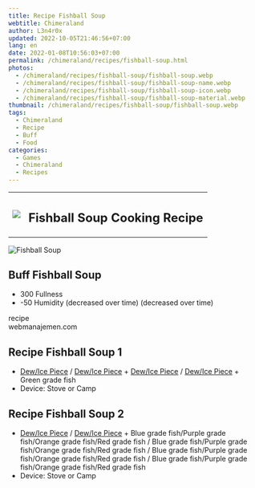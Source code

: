 ```yaml
---
title: Recipe Fishball Soup
webtitle: Chimeraland
author: L3n4r0x
updated: 2022-10-05T21:46:56+07:00
lang: en
date: 2022-01-08T10:56:03+07:00
permalink: /chimeraland/recipes/fishball-soup.html
photos:
  - /chimeraland/recipes/fishball-soup/fishball-soup.webp
  - /chimeraland/recipes/fishball-soup/fishball-soup-name.webp
  - /chimeraland/recipes/fishball-soup/fishball-soup-icon.webp
  - /chimeraland/recipes/fishball-soup/fishball-soup-material.webp
thumbnail: /chimeraland/recipes/fishball-soup/fishball-soup.webp
tags:
  - Chimeraland
  - Recipe
  - Buff
  - Food
categories:
  - Games
  - Chimeraland
  - Recipes
---
```


<section id="bootstrap-wrapper">
  <link
    rel="stylesheet"
    href="https://cdn.statically.io/gh/dimaslanjaka/Web-Manajemen/40ac3225/css/bootstrap-4.5-wrapper.css"
  />
  <div class="row mb-2">
    <div class="col-md-12 mb-2">
      <table class="table" id="post-info">
        <tbody>
          <tr>
            <td>
              <img
                class="d-inline-block me-2"
                src="/chimeraland/recipes/fishball-soup/fishball-soup-icon.webp"
                width="auto"
                height="auto"
              />
            </td>
            <td><h1 class="fs-5">Fishball Soup Cooking Recipe</h1></td>
          </tr>
        </tbody>
      </table>
    </div>
  </div>
  <div class="card mb-2">
    <div class="row g-0">
      <div class="col-sm-4 position-relative mb-2">
        <img
          src="/chimeraland/recipes/fishball-soup/fishball-soup-material.webp"
          class="card-img fit-cover w-100 h-100"
          alt="Fishball Soup"
          data-fancybox="true"
        />
      </div>
      <div class="col-sm-8 mb-2">
        <div class="card-body">
          <h2 class="card-title fs-5">Buff Fishball Soup</h2>
          <div class="card-text">
            <ul>
              <li>300 Fullness</li>
              <li>-50 Humidity (decreased over time) (decreased over time)</li>
            </ul>
          </div>
          <span class="badge rounded-pill bg-dark">recipe</span>
        </div>
        <div class="card-footer text-end text-muted">webmanajemen.com</div>
      </div>
    </div>
  </div>
  <div class="row mb-2">
    <div class="col-12 col-lg-6 recipe-item mb-2">
      <div class="card">
        <div class="card-body">
          <h2 class="card-title fs-5">Recipe Fishball Soup 1</h2>
          <div class="card-text">
            <ul>
              <li>
                <a
                  class="text-decoration-none"
                  href="/chimeraland/materials/dew.html"
                  >Dew/Ice Piece</a
                ><span> / </span
                ><a
                  class="text-decoration-none"
                  href="/chimeraland/materials/ice-piece.html"
                  >Dew/Ice Piece</a
                ><span> + </span
                ><a
                  class="text-decoration-none"
                  href="/chimeraland/materials/dew.html"
                  >Dew/Ice Piece</a
                ><span> / </span
                ><a
                  class="text-decoration-none"
                  href="/chimeraland/materials/ice-piece.html"
                  >Dew/Ice Piece</a
                ><span> + </span>Green grade fish
              </li>
              <li>Device: Stove or Camp</li>
            </ul>
          </div>
        </div>
      </div>
    </div>
    <div class="col-12 col-lg-6 recipe-item mb-2">
      <div class="card">
        <div class="card-body">
          <h2 class="card-title fs-5">Recipe Fishball Soup 2</h2>
          <div class="card-text">
            <ul>
              <li>
                <a
                  class="text-decoration-none"
                  href="/chimeraland/materials/dew.html"
                  >Dew/Ice Piece</a
                ><span> / </span
                ><a
                  class="text-decoration-none"
                  href="/chimeraland/materials/ice-piece.html"
                  >Dew/Ice Piece</a
                ><span> + </span>Blue grade fish/Purple grade fish/Orange grade
                fish/Red grade fish<span> / </span>Blue grade fish/Purple grade
                fish/Orange grade fish/Red grade fish<span> / </span>Blue grade
                fish/Purple grade fish/Orange grade fish/Red grade fish<span>
                  / </span
                >Blue grade fish/Purple grade fish/Orange grade fish/Red grade
                fish
              </li>
              <li>Device: Stove or Camp</li>
            </ul>
          </div>
        </div>
      </div>
    </div>
  </div>
</section>